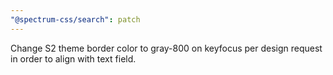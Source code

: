 ```yaml
---
"@spectrum-css/search": patch
---
```


Change S2 theme border color to gray-800 on keyfocus per design request in order to align with text field.
